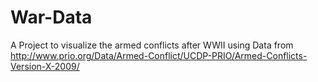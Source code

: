 War-Data
========

A Project to visualize the armed conflicts after WWII 
using Data from http://www.prio.org/Data/Armed-Conflict/UCDP-PRIO/Armed-Conflicts-Version-X-2009/

